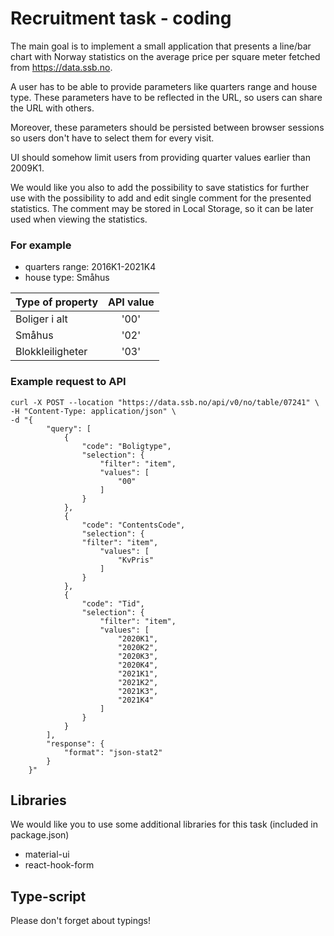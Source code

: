 # Recruitment task - coding

The main goal is to implement a small application that presents a line/bar chart with Norway statistics on the average
price per square meter fetched from https://data.ssb.no.

A user has to be able to provide parameters like quarters range and house type. These parameters have to be reflected in
the URL, so users can share the URL with others.

Moreover, these parameters should be persisted between browser sessions so users don't have to select them for every
visit.

UI should somehow limit users from providing quarter values earlier than 2009K1.

We would like you also to add the possibility to save statistics for further use with the possibility to add and edit single comment for the presented statistics. The comment may be stored in Local Storage, so it can be later used when viewing the statistics.

### For example

- quarters range: 2016K1-2021K4
- house type: Småhus

| Type of property | API value |
| :--------------- | :-------: |
| Boliger i alt    |   '00'    |
| Småhus           |   '02'    |
| Blokkleiligheter |   '03'    |

### Example request to API

```
curl -X POST --location "https://data.ssb.no/api/v0/no/table/07241" \
-H "Content-Type: application/json" \
-d "{
        "query": [
            {
                "code": "Boligtype",
                "selection": {
                    "filter": "item",
                    "values": [
                        "00"
                    ]
                }
            },
            {
                "code": "ContentsCode",
                "selection": {
                "filter": "item",
                    "values": [
                        "KvPris"
                    ]
                }
            },
            {
                "code": "Tid",
                "selection": {
                    "filter": "item",
                    "values": [
                        "2020K1",
                        "2020K2",
                        "2020K3",
                        "2020K4",
                        "2021K1",
                        "2021K2",
                        "2021K3",
                        "2021K4"
                    ]
                }
            }
        ],
        "response": {
            "format": "json-stat2"
        }
    }"

```

## Libraries

We would like you to use some additional libraries for this task (included in package.json)

- material-ui
- react-hook-form

## Type-script

Please don't forget about typings!
